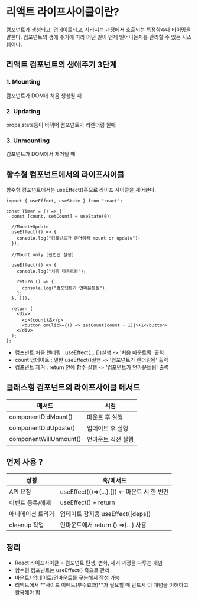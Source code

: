 # 리액트 라이프사이클이란?

컴포넌트가 생성되고, 업데이트되고, 사라지는 과정에서 호출되는 특정함수나 타이밍을 말한다.
컴포넌트의 생애 주기에 따라 어떤 일이 언제 일어나는지를 관리할 수 있는 시스템이다.

## 리액트 컴포넌트의 생애주기 3단계

### 1. Mounting

컴포넌트가 DOM에 처음 생성될 때

### 2. Updating

props,state등이 바뀌어 컴포넌트가 리렌더링 될때

### 3. Unmounting

컴포넌트가 DOM에서 제거될 때

## 함수형 컴포넌트에서의 라이프사이클

함수형 컴포넌트에서는 useEffect()훅으로 라이프 사이클을 제어한다.

```tsx
import { useEffect, useState } from "react";

const Timer = () => {
  const [count, setCount] = useState(0);

  //Mount+Update
  useEffect(() => {
    console.log("컴포넌트가 렌더링됨 mount or update");
  });

  //Mount only (한번만 실행)

  useEffect(() => {
    console.log("처음 마운트됨");

    return () => {
      console.log("컴포넌트가 언마운트됨");
    };
  }, []);

  return (
    <div>
      <p>{count}초</p>
      <button onClick={() => setCount(count + 1)}>+1</button>
    </div>
  );
};
```

- 컴포넌트 처음 렌더링 : useEffect(... [])실행 -> '처음 마운트됨' 출력
- count 업데이트 : 일반 useEffect()실행 -> '컴포넌트가 렌더링됨' 출력
- 컴포넌트 제거 : return 안에 함수 실행 -> '컴포넌트가 언마운트됨' 출력

## 클래스형 컴포넌트의 라이프사이클 메서드

| 메서드                 | 시점               |
| ---------------------- | ------------------ |
| componentDidMount()    | 마운트 후 실행     |
| componentDidUpdate()   | 업데이트 후 실행   |
| componentWillUnmount() | 언마운트 직전 실행 |

## 언제 사용 ?

| 상황              | 훅/메서드                                    |
| ----------------- | -------------------------------------------- |
| API 요청          | useEffect(()=>{...}.[]) <- 마운트 시 한 번만 |
| 이벤트 등록/해제  | useEffect() + return                         |
| 애니메이션 트리거 | 업데이트 감지용 useEffect([deps])            |
| cleanup 작업      | 언마운트에서 return () =>{...} 사용          |

## 정리

- React 라이프사이클 = 컴포넌트 탄생, 변화, 제거 과정을 다루는 개념
- 함수형 컴포넌트는 useEffect() 훅으로 관리
- 마운트/ 업데이트/언마운트를 구분해서 작성 가능
- 리액트에서 **사이드 이펙트(부수효과)**가 필요할 때 반드시 이 개념을 이해하고 활용해야 함
